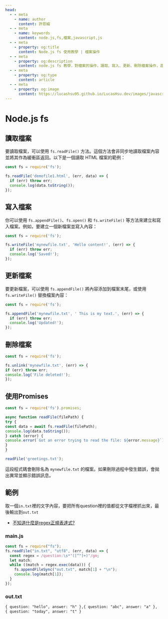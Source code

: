 ```yaml
---
head:
  - - meta
    - name: author
      content: 許恩綸
  - - meta
    - name: keywords
      content: node.js,fs,檔案,javascript,js
  - - meta
    - property: og:title
      content: Node.js fs 使用教學 | 檔案操作
  - - meta
    - property: og:description
      content: node.js fs 教學，對檔案的操作，讀取、寫入、更新、刪除檔案操作，還有程式碼範例。
  - - meta
    - property: og:type
      content: article
  - - meta
    - property: og:image
      content: https://lucashsu95.github.io/LucasHsu.dev/images/javascript-cover.png
---
```


# Node.js fs


## 讀取檔案

要讀取檔案，可以使用 `fs.readFile()` 方法。這個方法會非同步地讀取檔案內容並將其作為緩衝區返回。以下是一個讀取 HTML 檔案的範例：

```javascript
const fs = require('fs');

fs.readFile('demofile1.html', (err, data) => {
  if (err) throw err;
  console.log(data.toString());
});
```

## 寫入檔案

你可以使用 `fs.appendFile()`、`fs.open()` 和 `fs.writeFile()` 等方法來建立和寫入檔案。例如，要建立一個新檔案並寫入內容：

```javascript
const fs = require('fs');

fs.writeFile('mynewfile.txt', 'Hello content!', (err) => {
  if (err) throw err;
  console.log('Saved!');
});
```

## 更新檔案

要更新檔案，可以使用 `fs.appendFile()` 將內容添加到檔案末尾，或使用 `fs.writeFile()` 替換檔案內容：

```javascript
const fs = require('fs');

fs.appendFile('mynewfile.txt', ' This is my text.', (err) => {
  if (err) throw err;
  console.log('Updated!');
});
```

## 刪除檔案
```javascript
const fs = require('fs');

fs.unlink('mynewfile.txt', (err) => {
if (err) throw err;
console.log('File deleted!');
});
```

## 使用Promises
```javascript
const fs = require('fs').promises;

async function readFile(filePath) {
try {
const data = await fs.readFile(filePath);
console.log(data.toString());
} catch (error) {
console.error(`Got an error trying to read the file: ${error.message}`);
}
}

readFile('greetings.txt');
```

這段程式碼會刪除名為 `mynewfile.txt` 的檔案。如果刪除過程中發生錯誤，會拋出異常並顯示錯誤訊息。

## 範例

取一個`in.txt`裡的文字內容，要把所有question裡的值都從文字檔裡抓出來，最後輸出到`out.txt`

- [不知道什麼是regex正規表達式?](./regex)

### main.js
```javascript
const fs = require("fs");
fs.readFile("in.txt", "utf8", (err, data) => {
  const regex = /question:\s*"([^"]+)"/gm;
  let match;
  while ((match = regex.exec(data))) {
    fs.appendFileSync("out.txt", match[1] + "\n");
    console.log(match[1]);
  }
});
```

### out.txt
```txt
{ question: "hello", answer: "h" },{ question: "abc", answer: "a" },
{ question: "today", answer: "t" }
```
